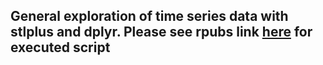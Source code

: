 
## General exploration of time series data with stlplus and dplyr.  Please see rpubs link [here](https://rpubs.com/justin_herman_42/463265) for executed script
